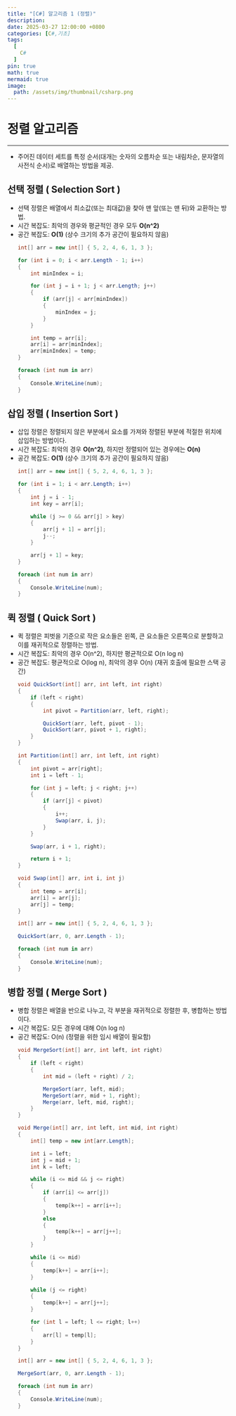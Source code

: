 ```yaml
---
title: "[C#] 알고리즘 1 (정렬)"
description: 
date: 2025-03-27 12:00:00 +0800
categories: [C#,기초]
tags:
  [
    C#
  ]
pin: true
math: true
mermaid: true
image:
  path: /assets/img/thumbnail/csharp.png
---
```


# 정렬 알고리즘 

--- 

- 주어진 데이터 세트를 특정 순서(대개는 숫자의 오름차순 또는 내림차순, 문자열의 사전식 순서)로 배열하는 방법을 제공.

## 선택 정렬 ( Selection Sort )

- 선택 정렬은 배열에서 최소값(또는 최대값)을 찾아 맨 앞(또는 맨 뒤)와 교환하는 방법.
- 시간 복잡도: 최악의 경우와 평균적인 경우 모두 **O(n^2)**
- 공간 복잡도: **O(1)** (상수 크기의 추가 공간이 필요하지 않음)
  ```csharp
  int[] arr = new int[] { 5, 2, 4, 6, 1, 3 };
  
  for (int i = 0; i < arr.Length - 1; i++)
  {
      int minIndex = i;
  
      for (int j = i + 1; j < arr.Length; j++)
      {
          if (arr[j] < arr[minIndex])
          {
              minIndex = j;
          }
      }
  
      int temp = arr[i];
      arr[i] = arr[minIndex];
      arr[minIndex] = temp;
  }
  
  foreach (int num in arr)
  {
      Console.WriteLine(num);
  }
  ```
        
## 삽입 정렬 ( Insertion Sort )

- 삽입 정렬은 정렬되지 않은 부분에서 요소를 가져와 정렬된 부분에 적절한 위치에 삽입하는 방법이다.
- 시간 복잡도: 최악의 경우 **O(n^2)**, 하지만 정렬되어 있는 경우에는 **O(n)**
- 공간 복잡도: **O(1)** (상수 크기의 추가 공간이 필요하지 않음)
  ```csharp
  int[] arr = new int[] { 5, 2, 4, 6, 1, 3 };
  
  for (int i = 1; i < arr.Length; i++)
  {
      int j = i - 1;
      int key = arr[i];
  
      while (j >= 0 && arr[j] > key)
      {
          arr[j + 1] = arr[j];
          j--;
      }
  
      arr[j + 1] = key;
  }
  
  foreach (int num in arr)
  {
      Console.WriteLine(num);
  }
  ```
        
## 퀵 정렬 ( Quick Sort )

- 퀵 정렬은 피벗을 기준으로 작은 요소들은 왼쪽, 큰 요소들은 오른쪽으로 분할하고 이를 재귀적으로 정렬하는 방법.
- 시간 복잡도: 최악의 경우 O(n^2), 하지만 평균적으로 O(n log n)
- 공간 복잡도: 평균적으로 O(log n), 최악의 경우 O(n) (재귀 호출에 필요한 스택 공간)
  ```csharp
  void QuickSort(int[] arr, int left, int right)
  {
      if (left < right)
      {
          int pivot = Partition(arr, left, right);
  
          QuickSort(arr, left, pivot - 1);
          QuickSort(arr, pivot + 1, right);
      }
  }
  
  int Partition(int[] arr, int left, int right)
  {
      int pivot = arr[right];
      int i = left - 1;
  
      for (int j = left; j < right; j++)
      {
          if (arr[j] < pivot)
          {
              i++;
              Swap(arr, i, j);
          }
      }
  
      Swap(arr, i + 1, right);
  
      return i + 1;
  }
  
  void Swap(int[] arr, int i, int j)
  {
      int temp = arr[i];
      arr[i] = arr[j];
      arr[j] = temp;
  }
  
  int[] arr = new int[] { 5, 2, 4, 6, 1, 3 };
  
  QuickSort(arr, 0, arr.Length - 1);
  
  foreach (int num in arr)
  {
      Console.WriteLine(num);
  }
  
  ```
        
## 병합 정렬 ( Merge Sort )

- 병합 정렬은 배열을 반으로 나누고, 각 부분을 재귀적으로 정렬한 후, 병합하는 방법이다.
- 시간 복잡도: 모든 경우에 대해 O(n log n)
- 공간 복잡도: O(n) (정렬을 위한 임시 배열이 필요함)
    ```csharp
    void MergeSort(int[] arr, int left, int right)
    {
        if (left < right)
        {
            int mid = (left + right) / 2;

            MergeSort(arr, left, mid);
            MergeSort(arr, mid + 1, right);
            Merge(arr, left, mid, right);
        }
    }

    void Merge(int[] arr, int left, int mid, int right)
    {
        int[] temp = new int[arr.Length];

        int i = left;
        int j = mid + 1;
        int k = left;

        while (i <= mid && j <= right)
        {
            if (arr[i] <= arr[j])
            {
                temp[k++] = arr[i++];
            }
            else
            {
                temp[k++] = arr[j++];
            }
        }

        while (i <= mid)
        {
            temp[k++] = arr[i++];
        }

        while (j <= right)
        {
            temp[k++] = arr[j++];
        }

        for (int l = left; l <= right; l++)
        {
            arr[l] = temp[l];
        }
    }

    int[] arr = new int[] { 5, 2, 4, 6, 1, 3 };

    MergeSort(arr, 0, arr.Length - 1);

    foreach (int num in arr)
    {
        Console.WriteLine(num);
    }

    ```